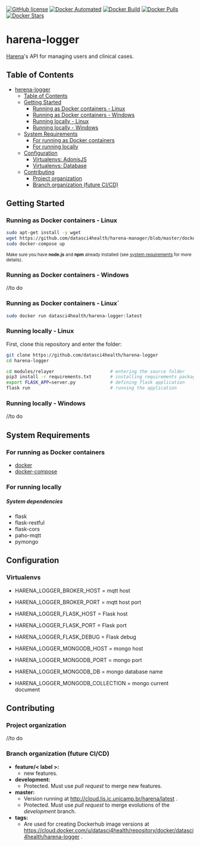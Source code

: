 [![GitHub license](https://img.shields.io/github/license/Naereen/StrapDown.js.svg)](https://github.com/datasci4health/harena-logger/blob/master/LICENSE)
[![Docker Automated](https://img.shields.io/docker/cloud/automated/datasci4health/harena-logger.svg?style=flat)](https://cloud.docker.com/u/datasci4health/repository/registry-1.docker.io/datasci4health/harena-logger)
[![Docker Build](https://img.shields.io/docker/cloud/build/datasci4health/harena-logger.svg?style=flat)](https://cloud.docker.com/u/datasci4health/repository/registry-1.docker.io/datasci4health/harena-logger)
[![Docker Pulls](https://img.shields.io/docker/pulls/datasci4health/harena-logger.svg?style=flat)](https://cloud.docker.com/u/datasci4health/repository/registry-1.docker.io/datasci4health/harena-logger)
[![Docker Stars](https://img.shields.io/docker/stars/datasci4health/harena-logger.svg?style=flat)](https://cloud.docker.com/u/datasci4health/repository/registry-1.docker.io/datasci4health/harena-logger)

# harena-logger


[Harena](https://github.com/datasci4health/harena)'s API for managing users and clinical cases.

## Table of Contents 

   * [herena-logger](#herena-logger)
      * [Table of Contents](#table-of-contents)
      * [Getting Started](#getting-started)
         * [Running as Docker containers - Linux](#running-as-docker-containers---linux)
         * [Running as Docker containers - Windows](#running-as-docker-containers---windows)
         * [Running locally - Linux](#running-locally---linux)
         * [Running locally - Windows](#running-locally---windows)
      * [System Requirements](#system-requirements)
         * [For running as Docker containers](#for-running-as-linuxwindows-docker-containers)
         * [For running locally](#for-running-locally)
      * [Configuration](#configuration)
         * [Virtualenvs: AdonisJS](#virtualenvs-adonisjs)
         * [Virtualenvs: Database](#virtualenvs-database)
      * [Contributing](#contributing)
         * [Project organization](#project-organization)
         * [Branch organization (future CI/CD)](#branch-organization-future-cicd)

## Getting Started

### Running as Docker containers - Linux

```bash
sudo apt-get install -y wget
wget https://github.com/datasci4health/harena-manager/blob/master/docker-compose.yml
sudo docker-compose up
```

<small> Make sure you have **node.js** and **npm** already installed (see [system requirements](#system-requirements) for more details). </small>


### Running as Docker containers - Windows

//to do

### Running as Docker containers - Linux´
```bash
sudo docker run datasci4health/harena-logger:latest
```

### Running locally - Linux

First, clone this repository and enter the folder:

```bash
git clone https://github.com/datasci4health/harena-logger 
cd harena-logger
```
```bash
cd modules/relayer                     # entering the source folder
pip3 install -r requirements.txt       # installing requirements packages for python
export FLASK_APP=server.py             # defining flask application
flask run                              # running the application
``` 

### Running locally - Windows

//to do

## System Requirements

### For running as Docker containers

* [docker]()
* [docker-compose]()

### For running locally

##### System dependencies

* flask
* flask-restful
* flask-cors
* paho-mqtt
* pymongo

## Configuration

### Virtualenvs

* HARENA_LOGGER_BROKER_HOST = mqtt host
* HARENA_LOGGER_BROKER_PORT = mqtt host port

* HARENA_LOGGER_FLASK_HOST  = Flask host
* HARENA_LOGGER_FLASK_PORT  = Flask port
* HARENA_LOGGER_FLASK_DEBUG = Flask debug

* HARENA_LOGGER_MONGODB_HOST = mongo host
* HARENA_LOGGER_MONGODB_PORT = mongo port
* HARENA_LOGGER_MONGODB_DB  = mongo database name
* HARENA_LOGGER_MONGODB_COLLECTION = mongo current document

## Contributing

### Project organization

//to do

### Branch organization (future CI/CD)
* **feature/< label >:**
    * new features.
* **development:**
    * Protected. Must use _pull request_ to merge new features.
* **master:**
    * Version running at http://cloud.lis.ic.unicamp.br/harena/latest .
    * Protected. Must use _pull request_ to merge evolutions of the _development_ branch.
* **tags:**
    * Are used for creating Dockerhub image versions at https://cloud.docker.com/u/datasci4health/repository/docker/datasci4health/harena-logger .    
